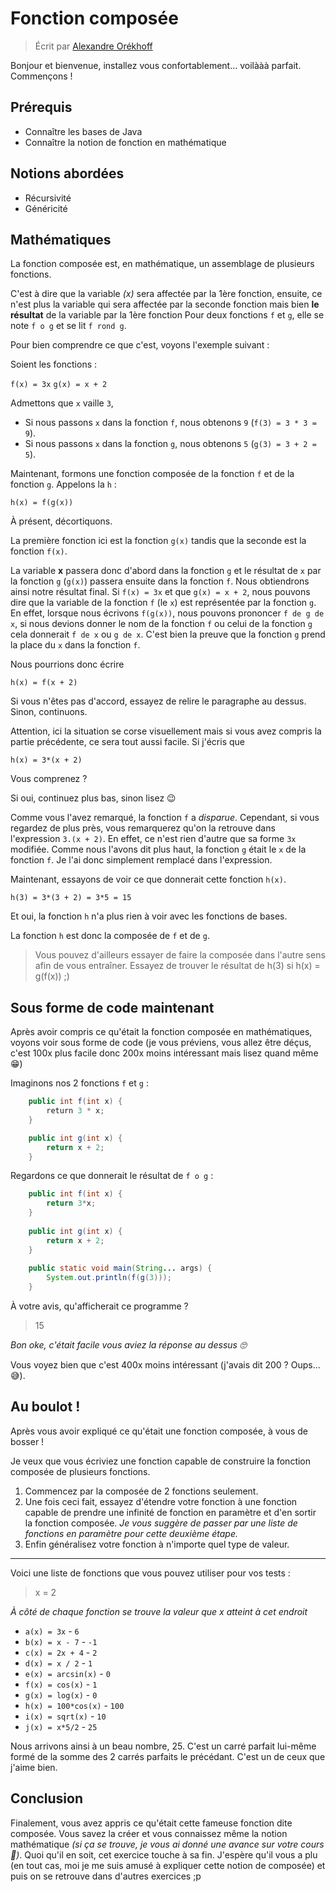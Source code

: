 # Fonction composée

> Écrit par [Alexandre Orékhoff](https://github.com/Hokkaydo)


Bonjour et bienvenue, installez vous confortablement... voilààà parfait. Commençons !

## Prérequis

- Connaître les bases de Java
- Connaître la notion de fonction en mathématique

## Notions abordées

- Récursivité
- Généricité

## Mathématiques

La fonction composée est, en mathématique, un assemblage de plusieurs fonctions. 

C'est à dire que la variable *(x)* sera affectée par la 1ère fonction, ensuite, ce n'est plus la variable qui sera affectée par la seconde fonction mais bien **le résultat** de la variable par la 1ère fonction
Pour deux fonctions `f` et `g`, elle se note `f o g` et se lit `f rond g`. 

Pour bien comprendre ce que c'est, voyons l'exemple suivant :

Soient les fonctions :

`f(x) = 3x`
`g(x) = x + 2`

Admettons que `x` vaille `3`,

- Si nous passons `x` dans la fonction `f`, nous obtenons `9` (`f(3) = 3 * 3 = 9`).
- Si nous passons `x` dans la fonction `g`, nous obtenons `5` (`g(3) = 3 + 2 = 5`).

Maintenant, formons une fonction composée de la fonction `f` et de la fonction `g`. Appelons la `h` :

`h(x) = f(g(x))`

À présent, décortiquons. 

La première fonction ici est la fonction `g(x)` tandis que la seconde est la fonction `f(x)`.

La variable **x** passera donc d'abord dans la fonction `g` et le résultat de `x` par la fonction `g` (`g(x)`) passera ensuite dans la fonction `f`. Nous obtiendrons ainsi notre résultat final.
Si `f(x) = 3x` et que `g(x) = x + 2`, nous pouvons dire que la variable de la fonction `f` (le `x`) est représentée par la fonction `g`. 
En effet, lorsque nous écrivons `f(g(x))`, nous pouvons prononcer `f de g de x`, si nous devions donner le nom de la fonction `f` ou celui de la fonction `g` cela donnerait `f de x` ou `g de x`. 
C'est bien la preuve que la fonction `g` prend la place du `x` dans la fonction `f`.

Nous pourrions donc écrire

`h(x) = f(x + 2)`

Si vous n'êtes pas d'accord, essayez de relire le paragraphe au dessus.
Sinon, continuons.

Attention, ici la situation se corse visuellement mais si vous avez compris la partie précédente, ce sera tout aussi facile. 
Si j'écris que

`h(x) = 3*(x + 2)`

Vous comprenez ?

Si oui, continuez plus bas, sinon lisez 😉

Comme vous l'avez remarqué, la fonction `f` a *disparue*.
Cependant, si vous regardez de plus près, vous remarquerez qu'on la retrouve dans l'expression `3.(x + 2)`. En effet, ce n'est rien d'autre que sa forme `3x` modifiée. 
Comme nous l'avons dit plus haut, la fonction `g` était le `x` de la fonction `f`.
Je l'ai donc simplement remplacé dans l'expression.

Maintenant, essayons de voir ce que donnerait cette fonction `h(x)`.

`h(3) = 3*(3 + 2) = 3*5 = 15`

Et oui, la fonction `h` n'a plus rien à voir avec les fonctions de bases.

La fonction `h` est donc la composée de `f` et de `g`.

> Vous pouvez d'ailleurs essayer de faire la composée dans l'autre sens afin de vous entraîner.
Essayez de trouver le résultat de h(3) si h(x) = g(f(x)) ;)

## Sous forme de code maintenant

Après avoir compris ce qu'était la fonction composée en mathématiques, voyons voir sous forme de code (je vous préviens, vous allez être déçus, c'est 100x plus facile donc 200x moins intéressant mais lisez quand même 😁)

Imaginons nos 2 fonctions `f` et `g` :

```java
    public int f(int x) {
        return 3 * x;
    }

    public int g(int x) {
        return x + 2;
    }
```

Regardons ce que donnerait le résultat de `f o g` :

```java
    public int f(int x) {
        return 3*x;
    }
     
    public int g(int x) {
        return x + 2;
    }
    
    public static void main(String... args) {
        System.out.println(f(g(3)));
    }
```

À votre avis, qu'afficherait ce programme ?

> 15

*Bon oke, c'était facile vous aviez la réponse au dessus 🙄*

Vous voyez bien que c'est 400x moins intéressant (j'avais dit 200 ? Oups... 😅).

## Au boulot !

Après vous avoir expliqué ce qu'était une fonction composée, à vous de bosser !

Je veux que vous écriviez une fonction capable de construire la fonction composée de plusieurs fonctions.

1. Commencez par la composée de 2 fonctions seulement.
2. Une fois ceci fait, essayez d'étendre votre fonction à une fonction capable de prendre une infinité de fonction en paramètre et d'en sortir la fonction composée.
*Je vous suggère de passer par une liste de fonctions en paramètre pour cette deuxième étape.*
3. Enfin généralisez votre fonction à n'importe quel type de valeur.

---

Voici une liste de fonctions que vous pouvez utiliser pour vos tests :

> x = 2

*À côté de chaque fonction se trouve la valeur que x atteint à cet endroit*

- `a(x) = 3x` - `6`
- `b(x) = x - 7` - `-1`
- `c(x) = 2x + 4` - `2`
- `d(x) = x / 2` - `1`
- `e(x) = arcsin(x)` - `0`
- `f(x) = cos(x)` - `1`
- `g(x) = log(x)` - `0`
- `h(x) = 100*cos(x)` - `100`
- `i(x) = sqrt(x)` - `10`
- `j(x) = x*5/2` - `25`

Nous arrivons ainsi à un beau nombre, 25.
C'est un carré parfait lui-même formé de la somme des 2 carrés parfaits le précédant.
C'est un de ceux que j'aime bien.

## Conclusion

Finalement, vous avez appris ce qu'était cette fameuse fonction dite composée. Vous savez la créer et vous connaissez même la notion mathématique *(si ça se trouve, je vous ai donné une avance sur votre cours :eyes:)*. 
Quoi qu'il en soit, cet exercice touche à sa fin.
J'espère qu'il vous a plu (en tout cas, moi je me suis amusé à expliquer cette notion de composée) et puis on se retrouve dans d'autres exercices ;p
